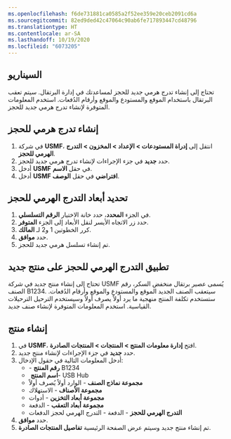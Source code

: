 ```yaml
---
ms.openlocfilehash: f6de731881ca0585a2f52ee359e20ceb2091cd6a
ms.sourcegitcommit: 82ed9ded42c47064c90ab6fe717893447cd48796
ms.translationtype: HT
ms.contentlocale: ar-SA
ms.lasthandoff: 10/19/2020
ms.locfileid: "6073205"
---
```

## <a name="scenario"></a>السيناريو
تحتاج إلى إنشاء تدرج هرمي جديد للحجز لمساعدتك في إدارة البرتقال. سيتم تعقب البرتقال باستخدام الموقع والمستودع والموقع وأرقام الدُفعات. استخدم المعلومات المتوفرة لإنشاء تدرج هرمي جديد للحجز. 

## <a name="create-a-reservation-hierarchy"></a>إنشاء تدرج هرمي للحجز

1.  في شركة **USMF**، انتقل إلى **إدراة المستودعات > الإعداد > المخزون > التدرج الهرمي للحجز**.
2.  حدد **جديد** في جزء الإجراءات لإنشاء تدرج هرمي جديد للحجز.
3.  أدخل **USMF** في حقل **الاسم**.
4.  أدخل **USMF افتراضي** في حقل **الوصف**.

## <a name="select-dimensions-for-the-reservation-hierarchy"></a>تحديد أبعاد التدرج الهرمي للحجز

1.  في الجزء **المحدد**، حدد خانة الاختيار **الرقم التسلسلي**.
2.  حدد زر الاتجاه الأيسر لنقل الأبعاد إلى الجزء **المتوفر**.
3.  كرر الخطوتين 1 و2 لـ **المالك**.
4.  حدد **موافق**.
5.  تم إنشاء تسلسل هرمي جديد للحجز. 

## <a name="apply-the-reservation-hierarchy-to-a-new-product"></a>تطبيق التدرج الهرمي للحجز على منتج جديد 

تحتاج إلى إنشاء منتج جديد في شركة USMF يُسمى عصير برتقال منخفض السكر، رقم الصنف B1234. سيتعقب الصنف الجديد الموقع والمستودع والموقع وأرقام الدُفعات. ستستخدم تكلفة المنتج منهجية ما يرد أولاً يصرف أولاً وسيستخدم الترحيل الترحيلات القياسية. استخدم المعلومات المتوفرة لإنشاء صنف جديد.

## <a name="create-a-product"></a>إنشاء منتج

1.  في **USMF**، افتح **إدارة معلومات المنتج > المنتجات > المنتجات الصادرة**.
2.  حدد **جديد** في جزء الإجراءات لإنشاء منتج جديد.
3.  أدخل المعلومات التالية في حقول الإدخال:
    -  **رقم المنتج** -‏ B1234
    -  **اسم المنتج** ‏- USB Hub
    -  **مجموعة نماذج الصنف** - الوارد أولاً يُصرف أولاً‬‬
    -  **مجموعة الأصناف** - الاستهلاك
    -  **مجموعة أبعاد التخزين** - ‏أدوات
    -  **مجموعة أبعاد التعقب** - الدفعة
    -  **التدرج الهرمي للحجز** - الدفعة - التدرج الهرمي لحجز الدفعات
4.  حدد **موافق**.
5.  تم إنشاء منتج جديد وسيتم عرض الصفحة الرئيسية **تفاصيل المنتجات الصادرة**.




